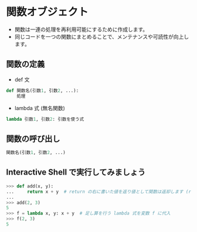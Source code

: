 # 関数オブジェクト
* 関数は一連の処理を再利用可能にするために作成します。
* 同じコードを一つの関数にまとめることで、メンテナンスや可読性が向上します。

## 関数の定義
* def 文
```python
def 関数名(引数1, 引数2, ...):
    処理
```

* lambda 式 (無名関数)
```python
lambda 引数1, 引数2: 引数を使う式
```

## 関数の呼び出し
```python
関数名(引数1, 引数2, ...)
```

## Interactive Shell で実行してみましょう
```python
>>> def add(x, y):
...     return x + y  # return の右に書いた値を返り値として関数は返却します (return を書かない場合は None が返ります)
...
>>> add(2, 3)
5
>>> f = lambda x, y: x + y  # 足し算を行う lambda 式を変数 f に代入
>>> f(2, 3)
5
```